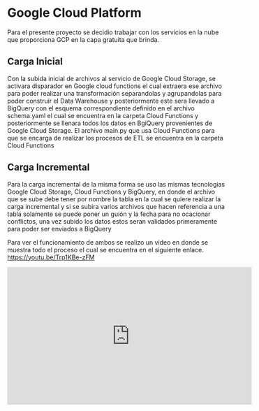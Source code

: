 # Google Cloud Platform

Para el presente proyecto se decidio trabajar con los servicios en la nube que proporciona GCP en la capa gratuita que brinda.

## Carga Inicial

Con la subida inicial de archivos al servicio de Google Cloud Storage, se activara disparador en Google cloud functions el cual extraera ese archivo para poder realizar una transformación separandolas y agrupandolas para poder construir el Data Warehouse y posteriormente este sera llevado a BigQuery con el esquema correspondiente definido en el archivo schema.yaml el cual se encuentra en la carpeta Cloud Functions y posteriormente se llenara todos los datos en BgiQuery provenientes de Google Cloud Storage.
El archivo main.py que usa Cloud Functions para que se encarga de realizar los procesos de ETL se encuentra en la carpeta Cloud Functions

## Carga Incremental

Para la carga incremental de la misma forma se uso las mismas tecnologias Google Cloud Storage, Cloud Functions y BigQuery, en donde el archivo que se sube debe tener por nombre la tabla en la cual se quiere realizar la carga incremental y si se subira varios archivos que hacen referencia a una tabla solamente se puede poner un guión y la fecha para no ocacionar conflictos, una vez subido los datos estos seran validados primeramente para poder ser enviados a BigQuery

Para ver el funcionamiento de ambos se realizo un video en donde se muestra todo el proceso el cual se encuentra en el siguiente enlace.
https://youtu.be/Trp1KBe-zFM

<iframe width="560" height="315" src="https://www.youtube.com/embed/Trp1KBe-zFM?si=5gKnyPtBHobHy0Pj" title="YouTube video player" frameborder="0" allow="accelerometer; autoplay; clipboard-write; encrypted-media; gyroscope; picture-in-picture; web-share" allowfullscreen></iframe>

